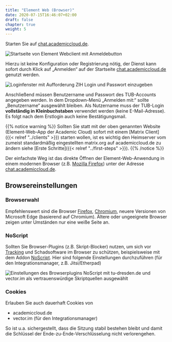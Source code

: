 ```yaml
---
title: "Element Web (Browser)"
date: 2020-07-15T16:46:07+02:00
draft: false
chapter: true
weight: 5
---
```


Starten Sie auf [chat.academiccloud.de](https://chat.academiccloud.de).

![Startseite von Element Webclient mit Anmeldebutton](/images/01_Welcome_de.png)

Hierzu ist keine Konfiguration oder Registrierung nötig, der Dienst kann sofort durch Klick auf „Anmelden“ auf der Startseite [chat.academiccloud.de](https://chat.academiccloud.de) genutzt werden.

![Loginfenster mit Aufforderung ZIH Login und Passwort einzugeben](/images/02_Login1_de.png)

Anschließend müssen Benutzername und Passwort des TUB-Accounts angegeben werden. In dem Dropdown-Menü „Anmelden mit:“ sollte „Benutzername“ ausgewählt bleiben. Als Nutzername muss der TUB-Login **vollständig in Kleinbuchstaben** verwendet werden (keine E-Mail-Adresse). Es folgt nach dem Erstlogin auch keine Bestätigungsmail.

{{% notice warning %}}
Sollten Sie statt mit der oben genannten Website (Element-Web-App der Academic Cloud) sofort mit einem [Matrix Client]({{< relref "../clients" >}}) starten wollen, ist es wichtig den Heimserver vom zumeist standardmäßig eingestellten matrix.org auf academiccloud.de zu ändern siehe [Erste Schritte]({{< relref "../first-steps" >}}).
{{% /notice %}}

Der einfachste Weg ist das direkte Öffnen der Element-Web-Anwendung in einem modernen Browser (z.B. [Mozilla Firefox](https://www.mozilla.org/de/firefox/)) unter der Adresse [chat.academiccloud.de](https://chat.academiccloud.de).

## Browsereinstellungen

### Browserwahl

Empfehlenswert sind die Browser [Firefox](https://www.mozilla.org/de/firefox/new/), [Chromium](https://www.chromium.org/getting-involved/download-chromium), neuere Versionen von Microsoft Edge (basierend auf Chromium). Ältere oder ungeeignete Browser zeigen unter Umständen nur eine weiße Seite an.

### NoScript

Sollten Sie Browser-Plugins (z.B. Skript-Blocker) nutzen, um sich vor [Tracking](https://tu-dresden.de/tu-dresden/newsportal/news/datenschutz-beim-website-tracking) und Schadsoftware im Browser zu schützen, beispielsweise mit dem Addon [NoScript](https://addons.mozilla.org/de/firefox/addon/noscript/). Hier sind folgende Einstellungen durchzuführen (für den Integrationsmanager, z.B. Jitsi/Etherpad)

![Einstellungen des Browserplugins NoScript mit tu-dresden.de und vector.im als vertrauenswürdige Skriptquellen ausgewählt](/images/10_Sicherheit2_de.png)

### Cookies

Erlauben Sie auch dauerhaft Cookies von

- academiccloud.de
- vector.im (für den Integrationsmanager)

So ist u.a. sichergestellt, dass die Sitzung stabil bestehen bleibt und damit die Schlüssel der Ende-zu-Ende-Verschlüsselung nicht verlorengehen.
